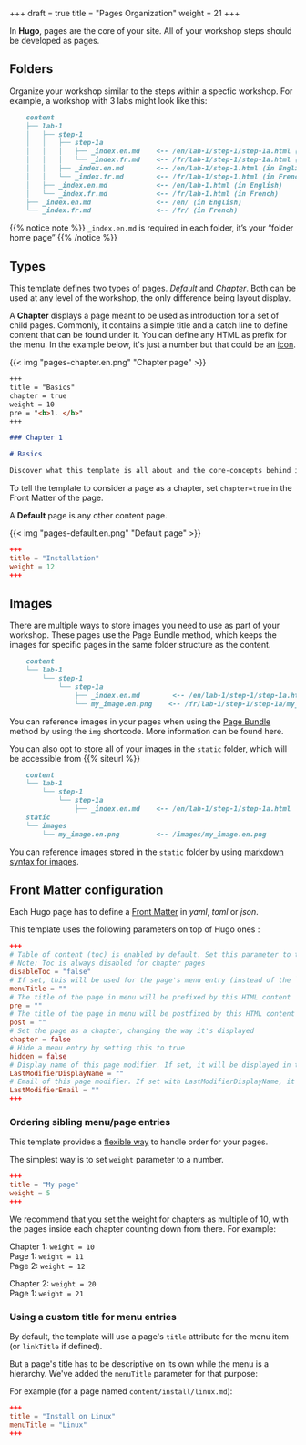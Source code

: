 +++
draft = true
title = "Pages Organization"
weight = 21
+++

In **Hugo**, pages are the core of your site. All of your workshop steps should be developed as pages.

## Folders

Organize your workshop similar to the steps within a specfic workshop. For example, a workshop with 3 labs might look like this:

```markdown
    content
    ├── lab-1
    │   ├── step-1
    │   │   ├── step-1a
    │   │   │   ├── _index.en.md    <-- /en/lab-1/step-1/step-1a.html (in English)
    │   │   │   └── _index.fr.md    <-- /fr/lab-1/step-1/step-1a.html (in French)
    │   │   ├── _index.en.md        <-- /en/lab-1/step-1.html (in English)
    │   │   └── _index.fr.md        <-- /fr/lab-1/step-1.html (in French)
    │   ├── _index.en.md            <-- /en/lab-1.html (in English)
    │   └── _index.fr.md            <-- /fr/lab-1.html (in French)
    ├── _index.en.md                <-- /en/ (in English)
    └── _index.fr.md                <-- /fr/ (in French)
```

{{% notice note %}}
`_index.en.md` is required in each folder, it’s your “folder home page”
{{% /notice %}}

## Types

This template defines two types of pages. *Default* and *Chapter*. Both can be used at any level of the workshop, the only difference being layout display.

A **Chapter** displays a page meant to be used as introduction for a set of child pages. Commonly, it contains a simple title and a catch line to define content that can be found under it.
You can define any HTML as prefix for the menu. In the example below, it's just a number but that could be an [icon](https://fortawesome.github.io/Font-Awesome/).

{{< img "pages-chapter.en.png" "Chapter page" >}}

```markdown
+++
title = "Basics"
chapter = true
weight = 10
pre = "<b>1. </b>"
+++

### Chapter 1

# Basics

Discover what this template is all about and the core-concepts behind it.
```

To tell the template to consider a page as a chapter, set `chapter=true` in the Front Matter of the page.

A **Default** page is any other content page.

{{< img "pages-default.en.png" "Default page" >}}

```toml
+++
title = "Installation"
weight = 12
+++
```

## Images

There are multiple ways to store images you need to use as part of your workshop. These pages use the Page Bundle method, which keeps the images for specific pages in the same folder structure as the content.

```markdown
    content
    └── lab-1
        └── step-1
            └── step-1a
                ├── _index.en.md        <-- /en/lab-1/step-1/step-1a.html
                └── my_image.en.png    <-- /fr/lab-1/step-1/step-1a/my_image.en.png
```

You can reference images in your pages when using the [Page Bundle](https://gohugo.io/content-management/page-bundles/) method by using the `img` shortcode. More information can be found here.

You can also opt to store all of your images in the `static` folder, which will be accessible from {{% siteurl %}}

```markdown
    content
    └── lab-1
        └── step-1
            └── step-1a
                ├── _index.en.md    <-- /en/lab-1/step-1/step-1a.html
    static
    └── images
        └── my_image.en.png         <-- /images/my_image.en.png
```

You can reference images stored in the `static` folder by using [markdown syntax for images](/en/cont/markdown.html#images).

## Front Matter configuration

Each Hugo page has to define a [Front Matter](https://gohugo.io/content/front-matter/) in *yaml*, *toml* or *json*.

This template uses the following parameters on top of Hugo ones :

```toml
+++
# Table of content (toc) is enabled by default. Set this parameter to true to disable it.
# Note: Toc is always disabled for chapter pages
disableToc = "false"
# If set, this will be used for the page's menu entry (instead of the `title` attribute)
menuTitle = ""
# The title of the page in menu will be prefixed by this HTML content
pre = ""
# The title of the page in menu will be postfixed by this HTML content
post = ""
# Set the page as a chapter, changing the way it's displayed
chapter = false
# Hide a menu entry by setting this to true
hidden = false
# Display name of this page modifier. If set, it will be displayed in the footer.
LastModifierDisplayName = ""
# Email of this page modifier. If set with LastModifierDisplayName, it will be displayed in the footer
LastModifierEmail = ""
+++
```

### Ordering sibling menu/page entries

This template provides a [flexible way](https://gohugo.io/content/ordering/) to handle order for your pages.

The simplest way is to set `weight` parameter to a number.

```toml
+++
title = "My page"
weight = 5
+++
```

We recommend that you set the weight for chapters as multiple of 10, with the pages inside each chapter counting down from there. For example:

Chapter 1: `weight = 10`  
Page 1: `weight = 11`  
Page 2: `weight = 12`  

Chapter 2: `weight = 20`  
Page 1: `weight = 21`  

### Using a custom title for menu entries

By default, the template will use a page's `title` attribute for the menu item (or `linkTitle` if defined).

But a page's title has to be descriptive on its own while the menu is a hierarchy.
We've added the `menuTitle` parameter for that purpose:

For example (for a page named `content/install/linux.md`):

```toml
+++
title = "Install on Linux"
menuTitle = "Linux"
+++
```
